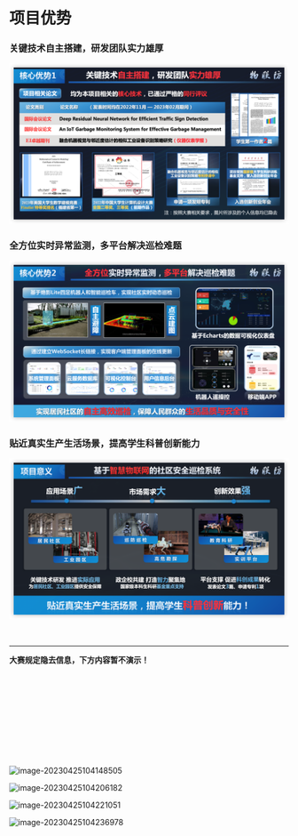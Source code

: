 # 项目优势

### 关键技术自主搭建，研发团队实力雄厚

![image-20230526172714906](innovation.assets/image-20230526172714906.png)

### 全方位实时异常监测，多平台解决巡检难题

![image-20230526172832857](innovation.assets/image-20230526172832857.png)

### 贴近真实生产生活场景，提高学生科普创新能力

![image-20230526173100387](innovation.assets/image-20230526173100387.png)

<br>

---

**大赛规定隐去信息，下方内容暂不演示！**

<br>

<br>

<br>

<br>

<br>

<br>

<br>

<br>

<br>

![image-20230425104148505](https://p.ipic.vip/85lyqc.png)

![image-20230425104206182](https://p.ipic.vip/moi3az.png)

![image-20230425104221051](https://p.ipic.vip/g06v3i.png)

![image-20230425104236978](https://p.ipic.vip/9vhs07.png)




